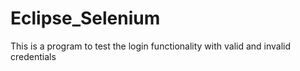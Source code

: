 # Eclipse_Selenium
This is a program to test the login functionality with valid and invalid credentials
